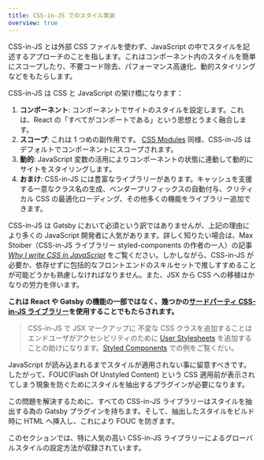 ```yaml
---
title: CSS-in-JS でのスタイル実装
overview: true
---
```


CSS-in-JS とは外部 CSS ファイルを使わず、JavaScript の中でスタイルを記述するアプローチのことを指します。これはコンポーネント内のスタイルを簡単にスコープしたり、不要コード除去、パフォーマンス高速化、動的スタイリングなどをもたらします。

CSS-in-JS は CSS と JavaScript の架け橋になります：

1. **コンポーネント**: コンポーネントでサイトのスタイルを設定します。これは、React の「すべてがコンポートである」という思想とうまく融合します。
2. **スコープ**: これは 1 つめの副作用です。 [CSS Modules](/docs/css-modules/) 同様、CSS-in-JS はデフォルトでコンポーネントにスコープされます。
3. **動的**: JavaScript 変数の活用によりコンポーネントの状態に連動して動的にサイトをスタイリングします。
4. **おまけ**: CSS-in-JS には豊富なライブラリーがあります。キャッシュを支援する一意なクラス名の生成、ベンダープリフィックスの自動付与、クリティカル CSS の最適化ローディング、その他多くの機能をライブラリー追加できます。

CSS-in-JS は Gatsby において必須という訳ではありませんが、上記の理由により多くの JavaScript 開発者に人気があります。詳しく知りたい場合は、Max Stoiber（CSS-in-JS ライブラリー styled-components の作者の一人）の記事 [_Why I write CSS in JavaScript_](https://mxstbr.com/thoughts/css-in-js/) をご覧ください。しかしながら、CSS-in-JS が必要か、依存せずに包括的なフロントエンドのスキルセットで推しすすめることが可能どうかも熟慮しなければなりません。また、JSX から CSS への移植はかなりの労力を伴います。

**これは React や Gatsby の機能の一部ではなく、幾つかの[サードパーティ CSS-in-JS ライブラリー](https://github.com/MicheleBertoli/css-in-js#css-in-js)を使用することでもたらされます。**

> CSS-in-JS で JSX マークアップに 不変な CSS クラスを追加することは エンドユーザがアクセシビリティのために [User Stylesheets](https://www.viget.com/articles/inline-styles-user-style-sheets-and-accessibility/) を追加することの助けになります。[Styled Components](/docs/styled-components#enabling-user-stylesheets-with-a-stable-class-name) での例をご覧くだい。

JavaScript が読み込まれるまでスタイルが適用されない事に留意すべきです。したがって、FOUC(Flash Of Unstyled Content) という CSS 適用前が表示されてしまう現象を防ぐためにスタイルを抽出するプラグインが必要になります。

この問題を解決するために、すべての CSS-in-JS ライブラリーはスタイルを抽出する為の Gatsby プラグインを持ちます。そして、抽出したスタイルをビルド時に HTML へ挿入し、これにより FOUC を防ぎます。

このセクションでは、特に人気の高い CSS-in-JS ライブラリーによるグローバルスタイルの設定方法が収録されています。

<GuideList slug={props.slug} />
